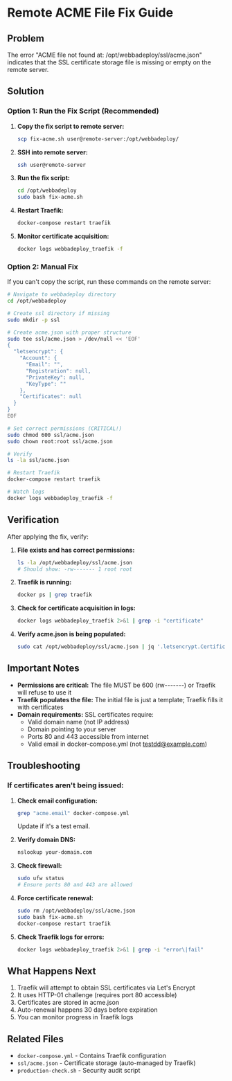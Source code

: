 # Remote ACME File Fix Guide

## Problem
The error "ACME file not found at: /opt/webbadeploy/ssl/acme.json" indicates that the SSL certificate storage file is missing or empty on the remote server.

## Solution

### Option 1: Run the Fix Script (Recommended)

1. **Copy the fix script to remote server:**
   ```bash
   scp fix-acme.sh user@remote-server:/opt/webbadeploy/
   ```

2. **SSH into remote server:**
   ```bash
   ssh user@remote-server
   ```

3. **Run the fix script:**
   ```bash
   cd /opt/webbadeploy
   sudo bash fix-acme.sh
   ```

4. **Restart Traefik:**
   ```bash
   docker-compose restart traefik
   ```

5. **Monitor certificate acquisition:**
   ```bash
   docker logs webbadeploy_traefik -f
   ```

### Option 2: Manual Fix

If you can't copy the script, run these commands on the remote server:

```bash
# Navigate to webbadeploy directory
cd /opt/webbadeploy

# Create ssl directory if missing
sudo mkdir -p ssl

# Create acme.json with proper structure
sudo tee ssl/acme.json > /dev/null << 'EOF'
{
  "letsencrypt": {
    "Account": {
      "Email": "",
      "Registration": null,
      "PrivateKey": null,
      "KeyType": ""
    },
    "Certificates": null
  }
}
EOF

# Set correct permissions (CRITICAL!)
sudo chmod 600 ssl/acme.json
sudo chown root:root ssl/acme.json

# Verify
ls -la ssl/acme.json

# Restart Traefik
docker-compose restart traefik

# Watch logs
docker logs webbadeploy_traefik -f
```

## Verification

After applying the fix, verify:

1. **File exists and has correct permissions:**
   ```bash
   ls -la /opt/webbadeploy/ssl/acme.json
   # Should show: -rw------- 1 root root
   ```

2. **Traefik is running:**
   ```bash
   docker ps | grep traefik
   ```

3. **Check for certificate acquisition in logs:**
   ```bash
   docker logs webbadeploy_traefik 2>&1 | grep -i "certificate"
   ```

4. **Verify acme.json is being populated:**
   ```bash
   sudo cat /opt/webbadeploy/ssl/acme.json | jq '.letsencrypt.Certificates'
   ```

## Important Notes

- **Permissions are critical:** The file MUST be 600 (rw-------) or Traefik will refuse to use it
- **Traefik populates the file:** The initial file is just a template; Traefik fills it with certificates
- **Domain requirements:** SSL certificates require:
  - Valid domain name (not IP address)
  - Domain pointing to your server
  - Ports 80 and 443 accessible from internet
  - Valid email in docker-compose.yml (not testdd@example.com)

## Troubleshooting

### If certificates aren't being issued:

1. **Check email configuration:**
   ```bash
   grep "acme.email" docker-compose.yml
   ```
   Update if it's a test email.

2. **Verify domain DNS:**
   ```bash
   nslookup your-domain.com
   ```

3. **Check firewall:**
   ```bash
   sudo ufw status
   # Ensure ports 80 and 443 are allowed
   ```

4. **Force certificate renewal:**
   ```bash
   sudo rm /opt/webbadeploy/ssl/acme.json
   sudo bash fix-acme.sh
   docker-compose restart traefik
   ```

5. **Check Traefik logs for errors:**
   ```bash
   docker logs webbadeploy_traefik 2>&1 | grep -i "error\|fail"
   ```

## What Happens Next

1. Traefik will attempt to obtain SSL certificates via Let's Encrypt
2. It uses HTTP-01 challenge (requires port 80 accessible)
3. Certificates are stored in acme.json
4. Auto-renewal happens 30 days before expiration
5. You can monitor progress in Traefik logs

## Related Files

- `docker-compose.yml` - Contains Traefik configuration
- `ssl/acme.json` - Certificate storage (auto-managed by Traefik)
- `production-check.sh` - Security audit script
